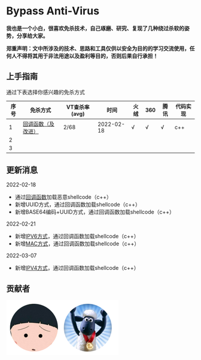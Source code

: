 # Bypass Anti-Virus

**我也是一个小白，很喜欢免杀技术，自己琢磨、研究、复现了几种绕过杀软的姿势，分享给大家。**

**郑重声明：文中所涉及的技术、思路和工具仅供以安全为目的的学习交流使用，任何人不得将其用于非法用途以及盈利等目的，否则后果自行承担！**



## 上手指南

通过下表选择你感兴趣的免杀方式

| 序号 | 免杀方式                                                     | VT查杀率(avg) | 时间       | 火绒 | 360  | 腾讯 | 代码实现 |
| ---- | ------------------------------------------------------------ | ------------- | ---------- | ---- | ---- | ---- | -------- |
| 1    | [回调函数（及改进）](https://github.com/midisec/BypassAnti-Virus/tree/main/callback) | 2/68          | 2022-02-18 | √    | √    | √    | c++      |
| 2    |                                                              |               |            |      |      |      |          |
| 3    |                                                              |               |            |      |      |      |          |





## 更新消息

2022-02-18

* 通过[回调函数](https://github.com/midisec/BypassAnti-Virus/tree/main/callback)加载恶意shellcode（c++）
* 新增UUID方式，通过回调函数加载shellcode（c++）
* 新增BASE64编码+UUID方式，通过回调函数加载shellcode（c++）

2022-02-21

* 新增[IPV6方式](https://github.com/midisec/BypassAnti-Virus/tree/main/callback/v0.3)，通过回调函数加载shellcode（c++）
* 新增[MAC方式](https://github.com/midisec/BypassAnti-Virus/tree/main/callback/v0.4)，通过回调函数加载shellcode（c++）

2022-03-07
* 新增[IPV4方式](https://github.com/midisec/BypassAnti-Virus/tree/main/callback/v0.5)，通过回调函数加载shellcode（c++）



## 贡献者

<a href="https://github.com/midisec/BypassAnti-Virus/graphs/contributors"><img src="./images/contributors.svg" /></a>

